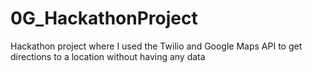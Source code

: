 # 0G_HackathonProject
Hackathon project where I used the Twilio and Google Maps API to get directions to a location without having any data
